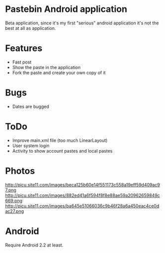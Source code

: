 # Pastebin Android application

Beta application, since it's my first "serious" android application it's not the best at all as application.

# Features
* Fast post
* Show the paste in the application
* Fork the paste and create your own copy of it

# Bugs
* Dates are bugged

# ToDo
* Improve main.xml file (too much LinearLayout)
* User system login
* Activity to show account pastes and local pastes

# Photos

http://picu.site11.com/images/beca125b60e14f551173c558a19eff59d409ac97.png
http://picu.site11.com/images/882ed41a6f594f8f8e88ae59a20962659849c669.png
http://picu.site11.com/images/ba645e51066036c9b46f28a6a450eac4ce0dac27.png

# Android

Require Android 2.2 at least.
